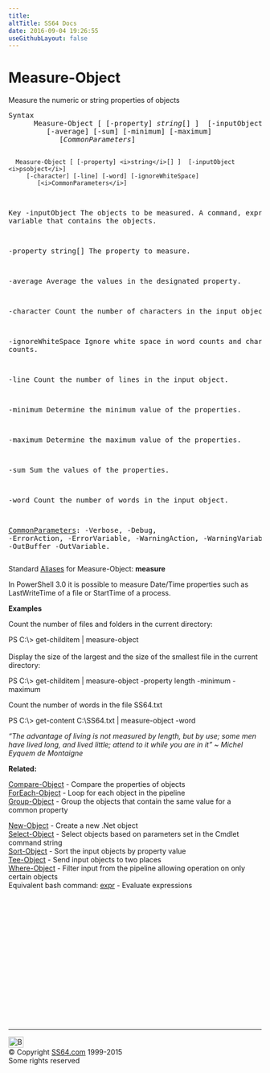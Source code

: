 ```yaml
---
title:
altTitle: SS64 Docs
date: 2016-09-04 19:26:55
useGithubLayout: false
---
```

<!-- #BeginLibraryItem "/Library/head_ps.lbi" --><!-- #EndLibraryItem --><h1>Measure-Object</h1> 
<p>Measure the numeric or string properties of objects</p>
<pre>Syntax
      Measure-Object [ [-property] <i>string</i>[] ]  [-inputObject <i>psobject</i>]
         [-average] [-sum] [-minimum] [-maximum]
            [<i>CommonParameters</i>]

      Measure-Object [ [-property] <i>string</i>[] ]  [-inputObject <i>psobject</i>]
         [-character] [-line] [-word] [-ignoreWhiteSpace]
            [<i>CommonParameters</i>]

Key
   -inputObject 
       The objects to be measured. 
       A command, expression or variable that contains the objects.

   -property string[]
       The property to measure.

   -average 
       Average the values in the designated property.

   -character
       Count the number of characters in the input object.

   -ignoreWhiteSpace 
       Ignore white space in word counts and character counts.

   -line 
       Count the number of lines in the input object.

   -minimum 
       Determine the minimum value of the properties.

   -maximum 
       Determine the maximum value of the properties.

   -sum
       Sum the values of the properties.

   -word 
       Count the number of words in the input object.

   <a href="common.html">CommonParameters</a>:
       -Verbose, -Debug, -ErrorAction, -ErrorVariable, -WarningAction, -WarningVariable,
       -OutBuffer -OutVariable.</pre>
<p>Standard <a href="get-alias.html">Aliases</a> for Measure-Object:<span class="code"> <b>measure</b></span></p>
<p>In PowerShell 3.0 it is possible to measure Date/Time properties such as <span class="code">LastWriteTime</span> of a file or <span class="code">StartTime</span> of a process.</p>
<p><b>Examples</b></p>
<p>Count the number of files and folders in the current  directory:</p>
<p><span class="code">PS C:\&gt; get-childitem | measure-object</span><br>
<br>Display the size of the largest and the size of the smallest file in the current  directory:</p>
<p class="code">PS C:\&gt; get-childitem | measure-object -property length -minimum -maximum</p>
<p>Count the number of words in the file SS64.txt</p>
<p class="code">PS C:\&gt; get-content C:\SS64.txt | measure-object  -word</p>
<p class="quote"><i>“The advantage of living is not measured by length, but by use; some men have lived long, and lived little; attend to it while you are in it” ~ Michel Eyquem de Montaigne</i></p>
<p><b>Related:</b></p>
<p><span class="body"><a href="compare-object.html">Compare-Object</a> - Compare the properties of objects<br>
<a href="foreach-object.html">ForEach-Object</a> - Loop for each object in the pipeline<br>
<a href="group-object.html">Group-Object</a> - Group the objects that contain the same value for a common property<br>

<a href="new-object.html">New-Object</a> - Create a new .Net object<br>
<a href="select-object.html">Select-Object</a> - Select objects based on parameters set in the Cmdlet command string<br>
<a href="sort-object.html">Sort-Object</a> - Sort the input objects by property value<br>
<a href="tee-object.html">Tee-Object</a> - Send input objects to two places<br>
<a href="where-object.html">Where-Object</a> - Filter input from the pipeline allowing operation on only certain objects<br>
</span>Equivalent bash command: <a href="../bash/expr.html">expr</a> - Evaluate expressions</p><!-- #BeginLibraryItem "/Library/foot_ps.lbi" --><p>
<!-- PowerShell300 -->
<ins class="adsbygoogle" style="display:inline-block;width:300px;height:250px" data-ad-client="ca-pub-6140977852749469" data-ad-slot="6253539900"></ins>
<script>
(adsbygoogle = window.adsbygoogle || []).push({});
</script></p>
<hr>
<div id="bl" class="footer"><a href="measure-object.html#"><img src="../images/top.png" width="30" height="22" alt="Back to the Top"></a></div>
<div id="br" class="footer, tagline">© Copyright <a href="http://ss64.com/">SS64.com</a> 1999-2015<br>
Some rights reserved</div><!-- #EndLibraryItem -->

